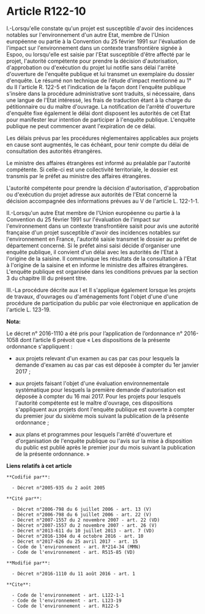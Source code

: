 # Article R122-10

I.-Lorsqu'elle constate qu'un projet est susceptible d'avoir des incidences notables sur l'environnement d'un autre Etat,
membre de l'Union européenne ou partie à la Convention du 25 février 1991 sur l'évaluation de l'impact sur l'environnement
dans un contexte transfrontière signée à Espoo, ou lorsqu'elle est saisie par l'Etat susceptible d'être affecté par le
projet, l'autorité compétente pour prendre la décision d'autorisation, d'approbation ou d'exécution du projet lui notifie
sans délai l'arrêté d'ouverture de l'enquête publique et lui transmet un exemplaire du dossier d'enquête. Le résumé non
technique de l'étude d'impact mentionné au 1° du II l'article R. 122-5 et l'indication de la façon dont l'enquête publique
s'insère dans la procédure administrative sont traduits, si nécessaire, dans une langue de l'Etat intéressé, les frais de
traduction étant à la charge du pétitionnaire ou du maître d'ouvrage. La notification de l'arrêté d'ouverture d'enquête fixe
également le délai dont disposent les autorités de cet Etat pour manifester leur intention de participer à l'enquête
publique. L'enquête publique ne peut commencer avant l'expiration de ce délai. 

Les délais prévus par les procédures réglementaires applicables aux projets en cause sont augmentés, le cas échéant, pour
tenir compte du délai de consultation des autorités étrangères. 

Le ministre des affaires étrangères est informé au préalable par l'autorité compétente. Si celle-ci est une collectivité
territoriale, le dossier est transmis par le préfet au ministre des affaires étrangères. 

L'autorité compétente pour prendre la décision d'autorisation, d'approbation ou d'exécution du projet adresse aux autorités
de l'Etat concerné la décision accompagnée des informations prévues au V de l'article L. 122-1-1. 

II.-Lorsqu'un autre Etat membre de l'Union européenne ou partie à la Convention du 25 février 1991 sur l'évaluation de
l'impact sur l'environnement dans un contexte transfrontière saisit pour avis une autorité française d'un projet susceptible
d'avoir des incidences notables sur l'environnement en France, l'autorité saisie transmet le dossier au préfet de département
concerné. Si le préfet ainsi saisi décide d'organiser une enquête publique, il convient d'un délai avec les autorités de
l'Etat à l'origine de la saisine. Il communique les résultats de la consultation à l'Etat à l'origine de la saisine et en
informe le ministre des affaires étrangères. L'enquête publique est organisée dans les conditions prévues par la section 3 du
chapitre III du présent titre. 

III.-La procédure décrite aux I et II s'applique également lorsque les projets de travaux, d'ouvrages ou d'aménagements font
l'objet d'une d'une procédure de participation du public par voie électronique en application de l'article L. 123-19.

**Nota:**

Le décret n° 2016-1110 a été pris pour l’application de l’ordonnance n° 2016-1058 dont l’article 6 prévoit que « Les
dispositions de la présente ordonnance s'appliquent : 

- aux projets relevant d'un examen au cas par cas pour lesquels la demande d'examen au cas par cas est déposée à compter du
1er janvier 2017 ; 

- aux projets faisant l'objet d'une évaluation environnementale systématique pour lesquels la première demande d'autorisation
est déposée à compter du 16 mai 2017. Pour les projets pour lesquels l'autorité compétente est le maître d'ouvrage, ces
dispositions s'appliquent aux projets dont l'enquête publique est ouverte à compter du premier jour du sixième mois suivant
la publication de la présente ordonnance ; 

- aux plans et programmes pour lesquels l'arrêté d'ouverture et d'organisation de l'enquête publique ou l'avis sur la mise à
disposition du public est publié après le premier jour du mois suivant la publication de la présente ordonnance. »

**Liens relatifs à cet article**

	**Codifié par**:

	  - Décret n°2005-935 du 2 août 2005

	**Cité par**:

	  - Décret n°2006-798 du 6 juillet 2006 - art. 13 (V)
	  - Décret n°2006-798 du 6 juillet 2006 - art. 22 (V)
	  - Décret n°2007-1557 du 2 novembre 2007 - art. 22 (VD)
	  - Décret n°2007-1557 du 2 novembre 2007 - art. 26 (V)
	  - Décret n°2013-611 du 10 juillet 2013 - art. 7 (VD)
	  - Décret n°2016-1304 du 4 octobre 2016 - art. 10
	  - Décret n°2017-626 du 25 avril 2017 - art. 15
	  - Code de l'environnement - art. R*214-34 (MMN)
	  - Code de l'environnement - art. R515-85 (VD)

	**Modifié par**:

	  - Décret n°2016-1110 du 11 août 2016 - art. 1

	**Cite**:

	  - Code de l'environnement - art. L122-1-1
	  - Code de l'environnement - art. L123-19
	  - Code de l'environnement - art. R122-5
